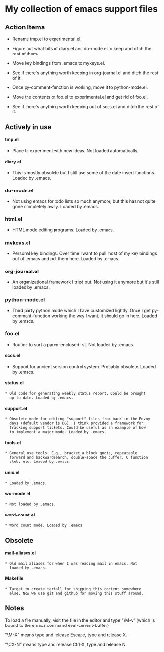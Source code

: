 # My collection of emacs support files

## Action Items

  * Rename tmp.el to experimental.el.

  * Figure out what bits of diary.el and do-mode.el to keep and ditch
    the rest of them.

  * Move key bindings from .emacs to mykeys.el.

  * See if there's anything worth keeping in org-journal.el and ditch
    the rest of it.

  * Once py-comment-function is working, move it to python-mode.el.

  * Move the contents of foo.el to experimental.el and get rid of foo.el.

  * See if there's anything worth keeping out of sccs.el and ditch the
    rest of it.

## Actively in use

#### tmp.el
  * Place to experiment with new ideas. Not loaded automatically.

#### diary.el
  * This is mostly obsolete but I still use some of the date insert
    functions. Loaded by .emacs.

### do-mode.el
  * Not using emacs for todo lists so much anymore, but this has not quite gone 
    completely away. Loaded by .emacs.

### html.el
  * HTML mode editing programs. Loaded by .emacs.

### mykeys.el
  * Personal key bindings. Over time I want to pull most of
    my key bindings out of .emacs and put them here. Loaded by .emacs.

### org-journal.el
  * An organizational framework I tried out. Not using it anymore
    but it's still loaded by .emacs.

### python-mode.el
  * Third party python mode which I have customized lightly. Once I
    get py-comment-function working the way I want, it should go in
    here. Loaded by .emacs.

### foo.el
  * Routine to sort a paren-enclosed list. Not loaded by .emacs.

#### sccs.el
  * Support for ancient version control system. Probably obsolete. Loaded by .emacs.

#### status.el
    * Old code for generating weekly status report. Could be brought
      up to date. Loaded by .emacs.

#### support.el

    * Obsolete mode for editing "support" files from back in the Envoy
      days (default vendor is DG). I think provided a framework for
      tracking support tickets. Could be useful as an example of how
      to implement a major mode. Loaded by .emacs.

#### tools.el

    * General use tools. E.g., bracket a block quote, repeatable
      forward and backwardsearch, double-space the buffer, C function
      stub, etc. Loaded by .emacs.

#### unix.el
    * Loaded by .emacs.
#### wc-mode.el
    * Not loaded by .emacs.
#### word-count.el
    * Word count mode. Loaded by .emacs 

## Obsolete

#### mail-aliases.el
    * Old mail aliases for when I was reading mail in emacs. Not
      loaded by .emacs.

#### Makefile
    * Target to create tarball for shipping this content somewhere
      else. Now we use git and github for moving this stuff around.

## Notes

To load a file manually, visit the file in the editor and type "\M-v"
(which is bound to the emacs command eval-current-buffer).

"\M-X" means type and release Escape, type and release X.

"\CX-N" means type and release Ctrl-X, type and release N.